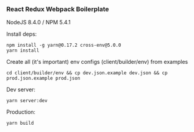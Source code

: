 ### React Redux Webpack Boilerplate

NodeJS 8.4.0 / NPM 5.4.1

Install deps:

    npm install -g yarn@0.17.2 cross-env@5.0.0
    yarn install

Create all (it's important) env configs (client/builder/env) from examples

    cd client/builder/env && cp dev.json.example dev.json && cp prod.json.example prod.json

Dev server:

    yarn server:dev

Production:

    yarn build